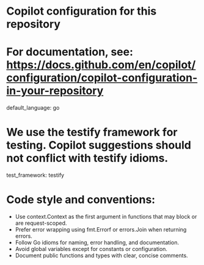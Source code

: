 # Copilot configuration for this repository
# For documentation, see: https://docs.github.com/en/copilot/configuration/copilot-configuration-in-your-repository

default_language: go

# We use the testify framework for testing. Copilot suggestions should not conflict with testify idioms.
test_framework: testify

# Code style and conventions:
- Use context.Context as the first argument in functions that may block or are request-scoped.
- Prefer error wrapping using fmt.Errorf or errors.Join when returning errors.
- Follow Go idioms for naming, error handling, and documentation.
- Avoid global variables except for constants or configuration.
- Document public functions and types with clear, concise comments.
